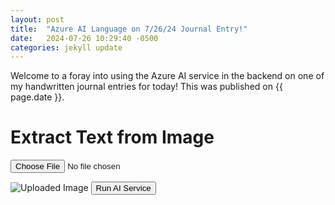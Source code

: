 ```yaml
---
layout: post
title:  "Azure AI Language on 7/26/24 Journal Entry!"
date:   2024-07-26 10:29:40 -0500
categories: jekyll update
---
```


Welcome to a foray into using the Azure AI service in the backend on one of my handwritten journal entries for today! This was published on {{ page.date }}.

<h1>Extract Text from Image</h1>
<form id="uploadForm">
    <input type="file" id="imageInput" name="image">
</form>
<img id="uploadedImage" alt="Uploaded Image">
<button id="runAIButton">Run AI Service</button>
<div id="result"></div>

<script>
    document.getElementById('imageInput').addEventListener('change', function(event) {
        const imageInput = event.target.files[0];
        const reader = new FileReader();
        
        reader.onload = function(e) {
            const uploadedImage = document.getElementById('uploadedImage');
            uploadedImage.src = e.target.result;
            uploadedImage.style.display = 'block';
            document.getElementById('runAIButton').style.display = 'block';
        }
        
        reader.readAsDataURL(imageInput);
    });

    document.getElementById('runAIButton').addEventListener('click', async function(event) {
        const imageInput = document.getElementById('imageInput').files[0];
        const formData = new FormData();
        formData.append('image', imageInput);

        console.log("Running AI service...");  // Log AI service start

        try {
            const response = await fetch('http://localhost:5000/extract-text', {
                method: 'POST',
                body: formData
            });

            if (!response.ok) {
                throw new Error(`HTTP error! status: ${response.status}`);
            }

            const result = await response.json();
            console.log("Extracted Text:", result.text);  // Log the extracted text

            document.getElementById('result').innerText = result.text;
        } catch (error) {
            console.error("There was an error with the request:", error);
            document.getElementById('result').innerText = "Error extracting text. Please try again.";
        }
    });
</script>
